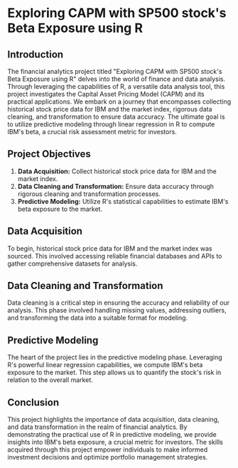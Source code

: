 # Exploring CAPM with SP500 stock's Beta Exposure using R

## Introduction

The financial analytics project titled "Exploring CAPM with SP500 stock's Beta Exposure using R" delves into the world of finance and data analysis. Through leveraging the capabilities of R, a versatile data analysis tool, this project investigates the Capital Asset Pricing Model (CAPM) and its practical applications. We embark on a journey that encompasses collecting historical stock price data for IBM and the market index, rigorous data cleaning, and transformation to ensure data accuracy. The ultimate goal is to utilize predictive modeling through linear regression in R to compute IBM's beta, a crucial risk assessment metric for investors.

## Project Objectives

1. **Data Acquisition:** Collect historical stock price data for IBM and the market index.
2. **Data Cleaning and Transformation:** Ensure data accuracy through rigorous cleaning and transformation processes.
3. **Predictive Modeling:** Utilize R's statistical capabilities to estimate IBM's beta exposure to the market.

## Data Acquisition

To begin, historical stock price data for IBM and the market index was sourced. This involved accessing reliable financial databases and APIs to gather comprehensive datasets for analysis.

## Data Cleaning and Transformation

Data cleaning is a critical step in ensuring the accuracy and reliability of our analysis. This phase involved handling missing values, addressing outliers, and transforming the data into a suitable format for modeling.

## Predictive Modeling

The heart of the project lies in the predictive modeling phase. Leveraging R's powerful linear regression capabilities, we compute IBM's beta exposure to the market. This step allows us to quantify the stock's risk in relation to the overall market.

## Conclusion

This project highlights the importance of data acquisition, data cleaning, and data transformation in the realm of financial analytics. By demonstrating the practical use of R in predictive modeling, we provide insights into IBM's beta exposure, a crucial metric for investors. The skills acquired through this project empower individuals to make informed investment decisions and optimize portfolio management strategies.
